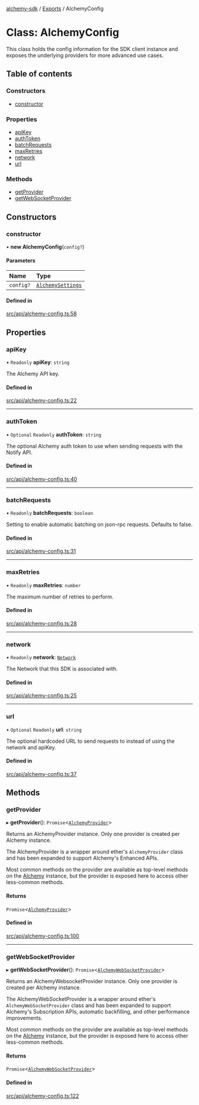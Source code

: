 [alchemy-sdk](../README.md) / [Exports](../modules.md) / AlchemyConfig

# Class: AlchemyConfig

This class holds the config information for the SDK client instance and
exposes the underlying providers for more advanced use cases.

## Table of contents

### Constructors

- [constructor](AlchemyConfig.md#constructor)

### Properties

- [apiKey](AlchemyConfig.md#apikey)
- [authToken](AlchemyConfig.md#authtoken)
- [batchRequests](AlchemyConfig.md#batchrequests)
- [maxRetries](AlchemyConfig.md#maxretries)
- [network](AlchemyConfig.md#network)
- [url](AlchemyConfig.md#url)

### Methods

- [getProvider](AlchemyConfig.md#getprovider)
- [getWebSocketProvider](AlchemyConfig.md#getwebsocketprovider)

## Constructors

### constructor

• **new AlchemyConfig**(`config?`)

#### Parameters

| Name | Type |
| :------ | :------ |
| `config?` | [`AlchemySettings`](../interfaces/AlchemySettings.md) |

#### Defined in

[src/api/alchemy-config.ts:58](https://github.com/alchemyplatform/alchemy-sdk-js/blob/d97ef0d/src/api/alchemy-config.ts#L58)

## Properties

### apiKey

• `Readonly` **apiKey**: `string`

The Alchemy API key.

#### Defined in

[src/api/alchemy-config.ts:22](https://github.com/alchemyplatform/alchemy-sdk-js/blob/d97ef0d/src/api/alchemy-config.ts#L22)

___

### authToken

• `Optional` `Readonly` **authToken**: `string`

The optional Alchemy auth token to use when sending requests with the Notify API.

#### Defined in

[src/api/alchemy-config.ts:40](https://github.com/alchemyplatform/alchemy-sdk-js/blob/d97ef0d/src/api/alchemy-config.ts#L40)

___

### batchRequests

• `Readonly` **batchRequests**: `boolean`

Setting to enable automatic batching on json-rpc requests. Defaults to false.

#### Defined in

[src/api/alchemy-config.ts:31](https://github.com/alchemyplatform/alchemy-sdk-js/blob/d97ef0d/src/api/alchemy-config.ts#L31)

___

### maxRetries

• `Readonly` **maxRetries**: `number`

The maximum number of retries to perform.

#### Defined in

[src/api/alchemy-config.ts:28](https://github.com/alchemyplatform/alchemy-sdk-js/blob/d97ef0d/src/api/alchemy-config.ts#L28)

___

### network

• `Readonly` **network**: [`Network`](../enums/Network.md)

The Network that this SDK is associated with.

#### Defined in

[src/api/alchemy-config.ts:25](https://github.com/alchemyplatform/alchemy-sdk-js/blob/d97ef0d/src/api/alchemy-config.ts#L25)

___

### url

• `Optional` `Readonly` **url**: `string`

The optional hardcoded URL to send requests to instead of using the network
and apiKey.

#### Defined in

[src/api/alchemy-config.ts:37](https://github.com/alchemyplatform/alchemy-sdk-js/blob/d97ef0d/src/api/alchemy-config.ts#L37)

## Methods

### getProvider

▸ **getProvider**(): `Promise`<[`AlchemyProvider`](AlchemyProvider.md)\>

Returns an AlchemyProvider instance. Only one provider is created per
Alchemy instance.

The AlchemyProvider is a wrapper around ether's `AlchemyProvider` class and
has been expanded to support Alchemy's Enhanced APIs.

Most common methods on the provider are available as top-level methods on
the [Alchemy](Alchemy.md) instance, but the provider is exposed here to access
other less-common methods.

#### Returns

`Promise`<[`AlchemyProvider`](AlchemyProvider.md)\>

#### Defined in

[src/api/alchemy-config.ts:100](https://github.com/alchemyplatform/alchemy-sdk-js/blob/d97ef0d/src/api/alchemy-config.ts#L100)

___

### getWebSocketProvider

▸ **getWebSocketProvider**(): `Promise`<[`AlchemyWebSocketProvider`](AlchemyWebSocketProvider.md)\>

Returns an AlchemyWebsocketProvider instance. Only one provider is created
per Alchemy instance.

The AlchemyWebSocketProvider is a wrapper around ether's
`AlchemyWebSocketProvider` class and has been expanded to support Alchemy's
Subscription APIs, automatic backfilling, and other performance improvements.

Most common methods on the provider are available as top-level methods on
the [Alchemy](Alchemy.md) instance, but the provider is exposed here to access
other less-common methods.

#### Returns

`Promise`<[`AlchemyWebSocketProvider`](AlchemyWebSocketProvider.md)\>

#### Defined in

[src/api/alchemy-config.ts:122](https://github.com/alchemyplatform/alchemy-sdk-js/blob/d97ef0d/src/api/alchemy-config.ts#L122)
